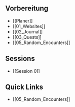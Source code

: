 
## Vorbereitung
- [[Planer]]
- [[01_Websites]]
- [[02_Journal]]
- [[03_Quests]]
- [[05_Random_Encounters]]

## Sessions
- [[Session 0]]

## Quick Links
- [[05_Random_Encounters]]
